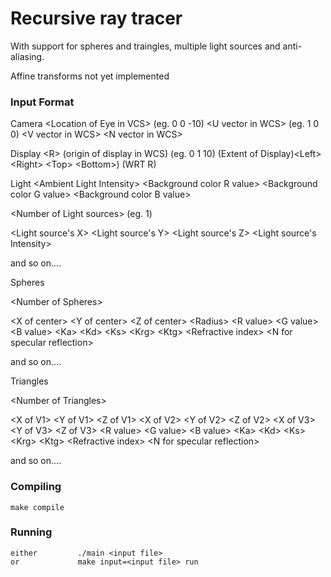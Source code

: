 # Recursive ray tracer


With support for spheres and traingles, multiple light sources and anti-aliasing.

Affine transforms not yet implemented

### Input Format

Camera
\<Location of Eye in VCS\> (eg. 0 0 -10)
\<U vector in WCS\> (eg. 1 0 0)
\<V vector in WCS\>
\<N vector in WCS\>

Display
\<R\> (origin of display in WCS) (eg. 0 1 10)
(Extent of Display)\<Left\> \<Right\> \<Top\> \<Bottom\>) (WRT R)

Light
\<Ambient Light Intensity\> \<Background color R value\> \<Background color G value\> \<Background color B value\>

\<Number of Light sources\> (eg. 1)

\<Light source's X\> \<Light source's Y\> \<Light source's Z\> \<Light source's Intensity\>

and so on....

Spheres

\<Number of Spheres\>

\<X of center\> \<Y of center\> \<Z of center\> \<Radius\> \<R value\> \<G value\> \<B value\> \<Ka\> \<Kd\> \<Ks\> \<Krg\> \<Ktg\> \<Refractive index\> \<N for specular reflection\>

and so on....

Triangles

\<Number of Triangles\>

\<X of V1\> \<Y of V1\> \<Z of V1\> \<X of V2\> \<Y of V2\> \<Z of V2\> \<X of V3\> \<Y of V3\> \<Z of V3\> \<R value\> \<G value\> \<B value\> \<Ka\> \<Kd\> \<Ks\> \<Krg\> \<Ktg\> \<Refractive index\> \<N for specular reflection\>

and so on....

### Compiling
    make compile
    
### Running
    either         ./main <input file>
    or             make input=<input file> run
    
    
